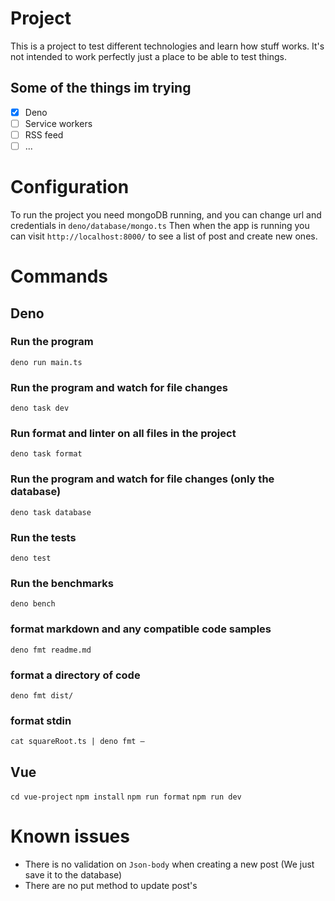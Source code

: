 # Project

This is a project to test different technologies and learn how stuff works.
It's not intended to work perfectly just a place to be able to test things.

## Some of the things im trying

-   [x] Deno
-   [ ] Service workers
-   [ ] RSS feed
-   [ ] ...

# Configuration

To run the project you need mongoDB running, and you can change url and credentials in `deno/database/mongo.ts`
Then when the app is running you can visit `http://localhost:8000/` to see a list of post and create new ones.

# Commands

## Deno

### Run the program

`deno run main.ts`

### Run the program and watch for file changes

`deno task dev`

### Run format and linter on all files in the project

`deno task format`

### Run the program and watch for file changes (only the database)

`deno task database`

### Run the tests

`deno test`

### Run the benchmarks

`deno bench`

### format markdown and any compatible code samples

`deno fmt readme.md`

### format a directory of code

`deno fmt dist/`

### format stdin

`cat squareRoot.ts | deno fmt –`

## Vue

`cd vue-project`
`npm install`
`npm run format`
`npm run dev`

# Known issues

-   There is no validation on `Json-body` when creating a new post (We just save it to the database)
-   There are no put method to update post's
